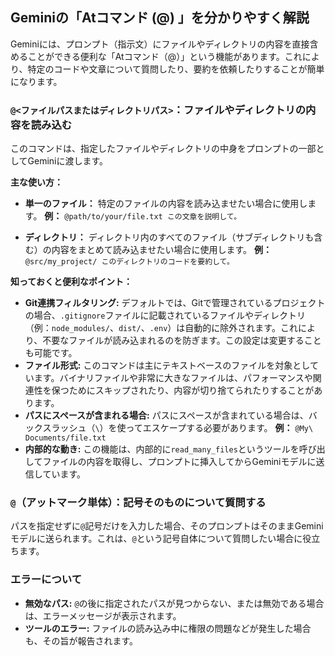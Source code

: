 ## Geminiの「Atコマンド (@) 」を分かりやすく解説

Geminiには、プロンプト（指示文）にファイルやディレクトリの内容を直接含めることができる便利な「Atコマンド（@）」という機能があります。これにより、特定のコードや文章について質問したり、要約を依頼したりすることが簡単になります。

### `@<ファイルパスまたはディレクトリパス>`：ファイルやディレクトリの内容を読み込む

このコマンドは、指定したファイルやディレクトリの中身をプロンプトの一部としてGeminiに渡します。

**主な使い方：**

*   **単一のファイル：** 特定のファイルの内容を読み込ませたい場合に使用します。
    **例：** `@path/to/your/file.txt この文章を説明して。`

*   **ディレクトリ：** ディレクトリ内のすべてのファイル（サブディレクトリも含む）の内容をまとめて読み込ませたい場合に使用します。
    **例：** `@src/my_project/ このディレクトリのコードを要約して。`

**知っておくと便利なポイント：**

*   **Git連携フィルタリング:** デフォルトでは、Gitで管理されているプロジェクトの場合、`.gitignore`ファイルに記載されているファイルやディレクトリ（例：`node_modules/`、`dist/`、`.env`）は自動的に除外されます。これにより、不要なファイルが読み込まれるのを防ぎます。この設定は変更することも可能です。
*   **ファイル形式:** このコマンドは主にテキストベースのファイルを対象としています。バイナリファイルや非常に大きなファイルは、パフォーマンスや関連性を保つためにスキップされたり、内容が切り捨てられたりすることがあります。
*   **パスにスペースが含まれる場合:** パスにスペースが含まれている場合は、バックスラッシュ（`\`）を使ってエスケープする必要があります。
    **例：** `@My\ Documents/file.txt`
*   **内部的な動き:** この機能は、内部的に`read_many_files`というツールを呼び出してファイルの内容を取得し、プロンプトに挿入してからGeminiモデルに送信しています。

### `@`（アットマーク単体）：記号そのものについて質問する

パスを指定せずに`@`記号だけを入力した場合、そのプロンプトはそのままGeminiモデルに送られます。これは、`@`という記号自体について質問したい場合に役立ちます。

### エラーについて

*   **無効なパス:** `@`の後に指定されたパスが見つからない、または無効である場合は、エラーメッセージが表示されます。
*   **ツールのエラー:** ファイルの読み込み中に権限の問題などが発生した場合も、その旨が報告されます。
